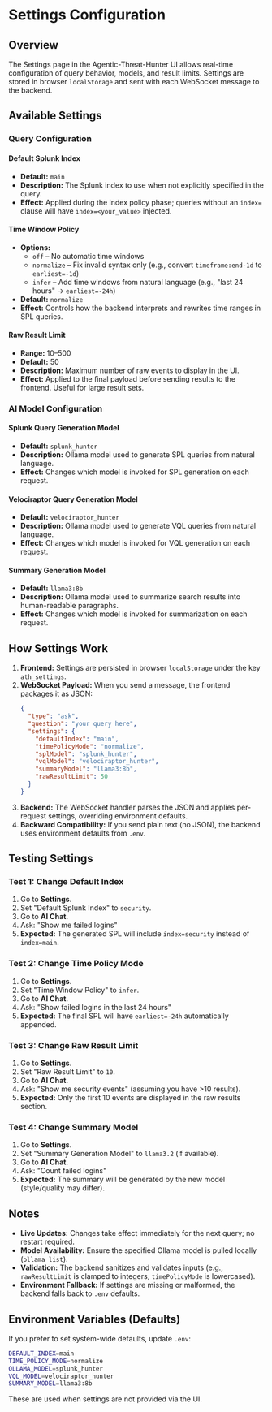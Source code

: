 # Settings Configuration

## Overview
The Settings page in the Agentic-Threat-Hunter UI allows real-time configuration of query behavior, models, and result limits. Settings are stored in browser `localStorage` and sent with each WebSocket message to the backend.

## Available Settings

### Query Configuration

#### Default Splunk Index
- **Default:** `main`
- **Description:** The Splunk index to use when not explicitly specified in the query.
- **Effect:** Applied during the index policy phase; queries without an `index=` clause will have `index=<your_value>` injected.

#### Time Window Policy
- **Options:**
  - `off` – No automatic time windows
  - `normalize` – Fix invalid syntax only (e.g., convert `timeframe:end-1d` to `earliest=-1d`)
  - `infer` – Add time windows from natural language (e.g., "last 24 hours" → `earliest=-24h`)
- **Default:** `normalize`
- **Effect:** Controls how the backend interprets and rewrites time ranges in SPL queries.

#### Raw Result Limit
- **Range:** 10–500
- **Default:** 50
- **Description:** Maximum number of raw events to display in the UI.
- **Effect:** Applied to the final payload before sending results to the frontend. Useful for large result sets.

### AI Model Configuration

#### Splunk Query Generation Model
- **Default:** `splunk_hunter`
- **Description:** Ollama model used to generate SPL queries from natural language.
- **Effect:** Changes which model is invoked for SPL generation on each request.

#### Velociraptor Query Generation Model
- **Default:** `velociraptor_hunter`
- **Description:** Ollama model used to generate VQL queries from natural language.
- **Effect:** Changes which model is invoked for VQL generation on each request.

#### Summary Generation Model
- **Default:** `llama3:8b`
- **Description:** Ollama model used to summarize search results into human-readable paragraphs.
- **Effect:** Changes which model is invoked for summarization on each request.

## How Settings Work

1. **Frontend:** Settings are persisted in browser `localStorage` under the key `ath_settings`.
2. **WebSocket Payload:** When you send a message, the frontend packages it as JSON:
   ```json
   {
     "type": "ask",
     "question": "your query here",
     "settings": {
       "defaultIndex": "main",
       "timePolicyMode": "normalize",
       "splModel": "splunk_hunter",
       "vqlModel": "velociraptor_hunter",
       "summaryModel": "llama3:8b",
       "rawResultLimit": 50
     }
   }
   ```
3. **Backend:** The WebSocket handler parses the JSON and applies per-request settings, overriding environment defaults.
4. **Backward Compatibility:** If you send plain text (no JSON), the backend uses environment defaults from `.env`.

## Testing Settings

### Test 1: Change Default Index
1. Go to **Settings**.
2. Set "Default Splunk Index" to `security`.
3. Go to **AI Chat**.
4. Ask: "Show me failed logins"
5. **Expected:** The generated SPL will include `index=security` instead of `index=main`.

### Test 2: Change Time Policy Mode
1. Go to **Settings**.
2. Set "Time Window Policy" to `infer`.
3. Go to **AI Chat**.
4. Ask: "Show failed logins in the last 24 hours"
5. **Expected:** The final SPL will have `earliest=-24h` automatically appended.

### Test 3: Change Raw Result Limit
1. Go to **Settings**.
2. Set "Raw Result Limit" to `10`.
3. Go to **AI Chat**.
4. Ask: "Show me security events" (assuming you have >10 results).
5. **Expected:** Only the first 10 events are displayed in the raw results section.

### Test 4: Change Summary Model
1. Go to **Settings**.
2. Set "Summary Generation Model" to `llama3.2` (if available).
3. Go to **AI Chat**.
4. Ask: "Count failed logins"
5. **Expected:** The summary will be generated by the new model (style/quality may differ).

## Notes

- **Live Updates:** Changes take effect immediately for the next query; no restart required.
- **Model Availability:** Ensure the specified Ollama model is pulled locally (`ollama list`).
- **Validation:** The backend sanitizes and validates inputs (e.g., `rawResultLimit` is clamped to integers, `timePolicyMode` is lowercased).
- **Environment Fallback:** If settings are missing or malformed, the backend falls back to `.env` defaults.

## Environment Variables (Defaults)

If you prefer to set system-wide defaults, update `.env`:

```bash
DEFAULT_INDEX=main
TIME_POLICY_MODE=normalize
OLLAMA_MODEL=splunk_hunter
VQL_MODEL=velociraptor_hunter
SUMMARY_MODEL=llama3:8b
```

These are used when settings are not provided via the UI.
